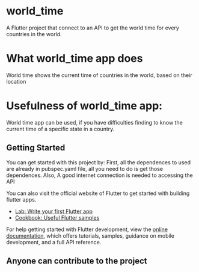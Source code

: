 # world_time

A Flutter project that connect to an API to get the world time for every countries in the world.

# What world_time app does
World time shows the current time of countries in the world, based on their location

# Usefulness of world_time app:
World time app can be used, if you have difficulties finding to know the current time of a specific state in a country.

## Getting Started

You can get started with this project by:
First, all the dependences to used are already in pubspec.yaml file, all you need to do is get those dependences.
Also, A good internet connection is needed to accessing the API

You can also visit the official website of Flutter to get started with building flutter apps.


- [Lab: Write your first Flutter app](https://docs.flutter.dev/get-started/codelab)
- [Cookbook: Useful Flutter samples](https://docs.flutter.dev/cookbook)

For help getting started with Flutter development, view the
[online documentation](https://docs.flutter.dev/), which offers tutorials,
samples, guidance on mobile development, and a full API reference.


## Anyone can contribute to the project
